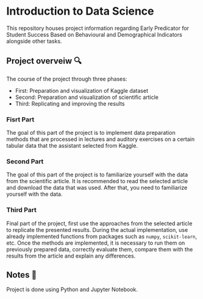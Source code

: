 # Introduction to Data Science

This repository houses project information regarding Early Predicator for Student Success Based on Behavioural and Demographical Indicators alongside other tasks.

## Project overveiw :mag:

The course of the project through three phases:
 - First: Preparation and visualization of Kaggle dataset
 - Second: Preparation and visualization of scientific article
 - Third: Replicating and improving the results

### Fisrt Part

The goal of this part of the project is to implement data preparation methods that are processed in lectures and auditory exercises on a certain tabular data that the assistant selected from Kaggle.


### Second Part

The goal of this part of the project is to familiarize yourself with the data from the scientific article. It is recommended to read the selected article and download the data that was used. After that, you need to familiarize yourself with the data.

### Third Part

Final part of the project, first use the approaches from the selected article to replicate the presented results. During the actual implementation, use already implemented functions from packages such as `numpy`, `scikit-learn`, etc. Once the methods are implemented, it is necessary to run them on previously prepared data, correctly evaluate them, compare them with the results from the article and explain any differences.

## Notes :memo:

Project is done using Python and Jupyter Notebook.
